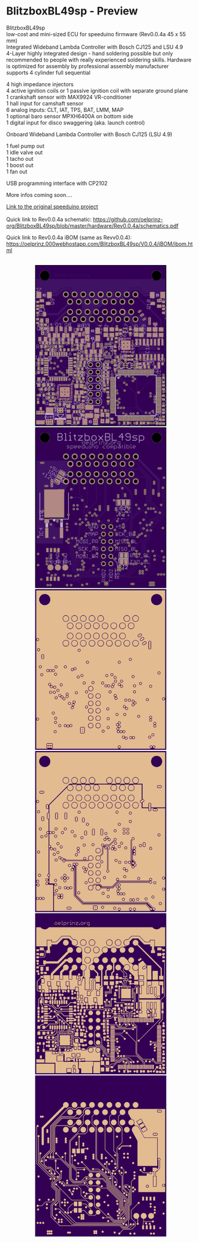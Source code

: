 # BlitzboxBL49sp - Preview<br/>
BlitzboxBL49sp<br/>
low-cost and mini-sized ECU for speeduino firmware (Rev0.0.4a 45 x 55 mm)<br/>
Integrated Wideband Lambda Controller with Bosch CJ125 and LSU 4.9<br/>
4-Layer highly integrated design - hand soldering possible but only recommended to people with really experienced soldering skills.  Hardware is optimized for assembly by professional assembly manufacturer<br/>
supports 4 cylinder full sequential<br/>

4 high impedance injectors<br/>
4 active ignition coils or 1 passive ignition coil with separate ground plane<br/>
1 crankshaft sensor with MAX9924 VR-conditioner<br/>
1 hall input for camshaft sensor<br/>
6 analog inputs: CLT, IAT, TPS, BAT, LMM, MAP<br/>
1 optional baro sensor MPXH6400A on bottom side<br/>
1 digital input for disco swaggering (aka. launch control)<br/>

Onboard Wideband Lambda Controller with Bosch CJ125 (LSU 4.9)<br/>

1 fuel pump out<br/>
1 idle valve out<br/>
1 tacho out<br/>
1 boost out<br/>
1 fan out<br/>

USB programming interface with CP2102<br/>

More infos coming soon....<br/>

[Link to the original speeduino project](https://www.speeduino.com "speeduino homepage")<br/>
<br/>
Quick link to Rev0.0.4a schematic: https://github.com/oelprinz-org/BlitzboxBL49sp/blob/master/hardware/Rev0.0.4a/schematics.pdf <br/>

Quick link to Rev0.0.4a iBOM (same as Revv0.0.4): https://oelprinz.000webhostapp.com/BlitzboxBL49sp/V0.0.4/iBOM/ibom.html <br/>

<p align="center">
  <br/>
  <img src="hardware/Rev0.0.4a/top.png" width="350" title="Top Side">
  <img src="hardware/Rev0.0.4a/bottom.png" width="350" alt="accessibility text"><br/>
  <img src="hardware/Rev0.0.4a/internal_plane1.png" width="350" title="Internal Plane 1">
  <img src="hardware/Rev0.0.4a/internal_plane2.png" width="350" title="Internal Plane 2">
  <img src="hardware/Rev0.0.4a/top_layer.png" width="350" title="Top Side">
  <img src="hardware/Rev0.0.4a/bottom_layer.png" width="350" alt="accessibility text">
</p>
<br/>
<p align="center">
  <br/>
</p>
